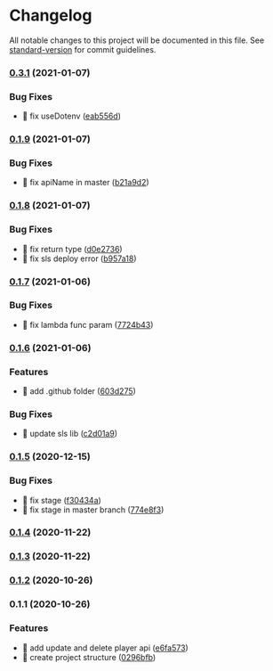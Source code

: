 # Changelog

All notable changes to this project will be documented in this file. See [standard-version](https://github.com/conventional-changelog/standard-version) for commit guidelines.

### [0.3.1](https://github.com/yeukfei02/deno-serverless/compare/v0.1.9...v0.3.1) (2021-01-07)


### Bug Fixes

* 🐛 fix useDotenv ([eab556d](https://github.com/yeukfei02/deno-serverless/commit/eab556d8df94c1f4dd7ad9b024327f054312fc33))

### [0.1.9](https://github.com/yeukfei02/deno-serverless/compare/v0.1.8...v0.1.9) (2021-01-07)


### Bug Fixes

* 🐛 fix apiName in master ([b21a9d2](https://github.com/yeukfei02/deno-serverless/commit/b21a9d2d39d70a20e30c99897688e5981175e3a2))

### [0.1.8](https://github.com/yeukfei02/deno-serverless/compare/v0.1.7...v0.1.8) (2021-01-07)


### Bug Fixes

* 🐛 fix return type ([d0e2736](https://github.com/yeukfei02/deno-serverless/commit/d0e27368995c00fdb1c04ab230031409acf58b9a))
* 🐛 fix sls deploy error ([b957a18](https://github.com/yeukfei02/deno-serverless/commit/b957a18f7fbeec48391784a2865e2fa6d103b80b))

### [0.1.7](https://github.com/yeukfei02/deno-serverless/compare/v0.1.6...v0.1.7) (2021-01-06)


### Bug Fixes

* 🐛 fix lambda func param ([7724b43](https://github.com/yeukfei02/deno-serverless/commit/7724b4346ac8cba4e4de86b78d327a932c092110))

### [0.1.6](https://github.com/yeukfei02/deno-serverless/compare/v0.1.5...v0.1.6) (2021-01-06)


### Features

* 🎸 add .github folder ([603d275](https://github.com/yeukfei02/deno-serverless/commit/603d275fa47988f0a293bbdb21861cedf1b58a20))


### Bug Fixes

* 🐛 update sls lib ([c2d01a9](https://github.com/yeukfei02/deno-serverless/commit/c2d01a916d401e359f3af9d83fdf892398726da0))

### [0.1.5](https://github.com/yeukfei02/deno-serverless/compare/v0.1.4...v0.1.5) (2020-12-15)


### Bug Fixes

* 🐛 fix stage ([f30434a](https://github.com/yeukfei02/deno-serverless/commit/f30434afba15cf479c496c8e5de805b044d7781f))
* 🐛 fix stage in master branch ([774e8f3](https://github.com/yeukfei02/deno-serverless/commit/774e8f388f30a6dbaa8bd24eefb81c4bfadbfbe0))

### [0.1.4](https://github.com/yeukfei02/deno-serverless/compare/v0.1.3...v0.1.4) (2020-11-22)

### [0.1.3](https://github.com/yeukfei02/deno-serverless/compare/v0.1.2...v0.1.3) (2020-11-22)

### [0.1.2](https://github.com/yeukfei02/deno-serverless/compare/v0.1.1...v0.1.2) (2020-10-26)

### 0.1.1 (2020-10-26)


### Features

* 🎸 add update and delete player api ([e6fa573](https://github.com/yeukfei02/deno-serverless/commit/e6fa57314372573ebcc06d72c6acbfbf1f1e637e))
* 🎸 create project structure ([0296bfb](https://github.com/yeukfei02/deno-serverless/commit/0296bfb1c4038af71425f65f32c05b33320e6026))
